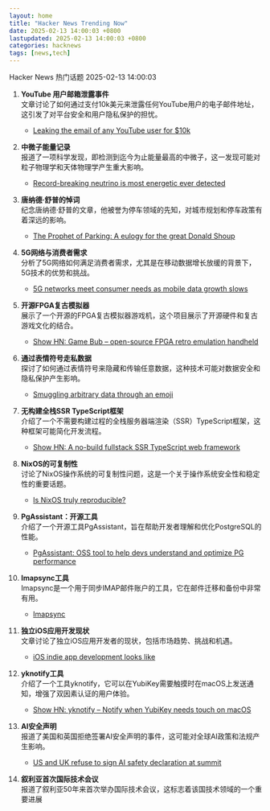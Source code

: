 ```yaml
---  
layout: home  
title: "Hacker News Trending Now"  
date: 2025-02-13 14:00:03 +0800  
lastupdated: 2025-02-13 14:00:03 +0800  
categories: hacknews  
tags: [news,tech]
---  
```

Hacker News 热门话题 2025-02-13 14:00:03
  
1. **YouTube 用户邮箱泄露事件**  
   文章讨论了如何通过支付10k美元来泄露任何YouTube用户的电子邮件地址，这引发了对平台安全和用户隐私保护的担忧。  
   - [Leaking the email of any YouTube user for $10k](https://brutecat.com/articles/leaking-youtube-emails)
  
2. **中微子能量记录**  
   报道了一项科学发现，即检测到迄今为止能量最高的中微子，这一发现可能对粒子物理学和天体物理学产生重大影响。  
   - [Record-breaking neutrino is most energetic ever detected](https://www.nature.com/articles/d41586-025-00444-1)
  
3. **唐纳德·舒普的悼词**  
   纪念唐纳德·舒普的文章，他被誉为停车领域的先知，对城市规划和停车政策有着深远的影响。  
   - [The Prophet of Parking: A eulogy for the great Donald Shoup](https://www.worksinprogress.news/p/the-prophet-of-parking)
  
4. **5G网络与消费者需求**  
   分析了5G网络如何满足消费者需求，尤其是在移动数据增长放缓的背景下，5G技术的优势和挑战。  
   - [5G networks meet consumer needs as mobile data growth slows](https://spectrum.ieee.org/5g-bandwidth)
  
5. **开源FPGA复古模拟器**  
   展示了一个开源的FPGA复古模拟器游戏机，这个项目展示了开源硬件和复古游戏文化的结合。  
   - [Show HN: Game Bub – open-source FPGA retro emulation handheld](https://eli.lipsitz.net/posts/introducing-gamebub/)
  
6. **通过表情符号走私数据**  
   探讨了如何通过表情符号来隐藏和传输任意数据，这种技术可能对数据安全和隐私保护产生影响。  
   - [Smuggling arbitrary data through an emoji](https://paulbutler.org/2025/smuggling-arbitrary-data-through-an-emoji/)
  
7. **无构建全栈SSR TypeScript框架**  
   介绍了一个不需要构建过程的全栈服务器端渲染（SSR）TypeScript框架，这种框架可能简化开发流程。  
   - [Show HN: A no-build fullstack SSR TypeScript web framework](https://jsr.io/@fullsoak/fullsoak)
  
8. **NixOS的可复制性**  
   讨论了NixOS操作系统的可复制性问题，这是一个关于操作系统安全性和稳定性的重要话题。  
   - [Is NixOS truly reproducible?   ](https://luj.fr/blog/is-nixos-truly-reproducible.html)
  
9. **PgAssistant：开源工具**  
   介绍了一个开源工具PgAssistant，旨在帮助开发者理解和优化PostgreSQL的性能。  
   - [PgAssistant: OSS tool to help devs understand and optimize PG performance](https://github.com/nexsol-technologies/pgassistant)
  
10. **Imapsync工具**  
    Imapsync是一个用于同步IMAP邮件账户的工具，它在邮件迁移和备份中非常有用。  
    - [Imapsync](https://imapsync.lamiral.info/)
  
11. **独立iOS应用开发现状**  
    文章讨论了独立iOS应用开发者的现状，包括市场趋势、挑战和机遇。  
    - [iOS indie app development looks like](https://safespace.is/blog/villain-era-part-1)
  
12. **yknotify工具**  
    介绍了一个工具yknotify，它可以在YubiKey需要触摸时在macOS上发送通知，增强了双因素认证的用户体验。  
    - [Show HN: yknotify – Notify when YubiKey needs touch on macOS](https://github.com/noperator/yknotify)
  
13. **AI安全声明**  
    报道了美国和英国拒绝签署AI安全声明的事件，这可能对全球AI政策和法规产生影响。  
    - [US and UK refuse to sign AI safety declaration at summit](https://arstechnica.com/ai/2025/02/us-and-uk-refuse-to-sign-ai-safety-declaration-at-summit/)
  
14. **叙利亚首次国际技术会议**  
    报道了叙利亚50年来首次举办国际技术会议，这标志着该国技术领域的一个重要进展